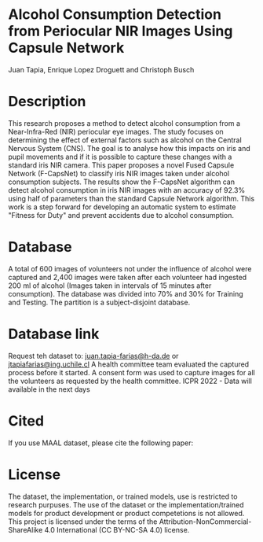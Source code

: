 # Alcohol Consumption Detection from Periocular NIR Images Using Capsule Network
Juan Tapia, Enrique Lopez Droguett and Christoph Busch

# Description
This research proposes a method to detect alcohol consumption from a Near-Infra-Red (NIR) periocular eye images. The study focuses on determining the effect of external factors such as alcohol on the Central Nervous System (CNS). The goal is to analyse how this impacts on iris and pupil movements and if it is possible to capture these changes with a standard iris NIR camera. This paper proposes a novel Fused Capsule Network (F-CapsNet) to classify iris NIR images taken under alcohol consumption subjects. The results show the F-CapsNet algorithm can detect alcohol consumption in iris NIR images with an accuracy of 92.3$\%$ using half of parameters than the standard Capsule Network algorithm. This work is a step forward for developing an automatic system to estimate "Fitness for Duty" and prevent accidents due to alcohol consumption.

# Database

A total of 600 images of volunteers not under the influence of alcohol were captured and 2,400 images were taken after each volunteer had ingested 200 ml of alcohol (Images taken in intervals of 15 minutes after consumption). The database was divided into 70\% and 30\% for Training and Testing. The partition is a subject-disjoint database.

# Database link
Request teh dataset to: juan.tapia-farias@h-da.de or jtapiafarias@ing.uchile.cl
A health committee team evaluated the captured process before it started. A consent form was used to capture images for all the volunteers as requested by the health committee.
ICPR 2022 - Data will available in the next days

# Cited
If you use MAAL dataset, please cite the following paper:






# License

The dataset, the implementation, or trained models, use is restricted to research purpuses. The use of the dataset or the implementation/trained models for product development or product competetions is not allowed. This project is licensed under the terms of the Attribution-NonCommercial-ShareAlike 4.0 International (CC BY-NC-SA 4.0) license.
